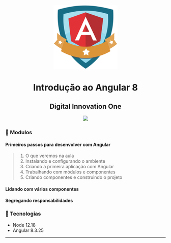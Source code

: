 <div align="center">
    <img src="angular.png" width="200">
    <h1>Introdução ao Angular 8</h1>
    <h2>Digital Innovation One</h2>
</div>

<div align="center">
    <img src="assets/site.gif">
</div>


### :memo: Modulos

#### Primeiros passos para desenvolver com Angular
> 1. O que veremos na aula
> 2. Instalando e configurando o ambiente
> 3. Criando a primeira aplicação com Angular
> 4. Trabalhando com módulos e componentes
> 5. Criando componentes e construindo o projeto

#### Lidando com vários componentes
#### Segregando responsabilidades

### :memo: Tecnologias
<ul>
    <li>Node 12.18</li>
    <li>Angular 8.3.25</li>
</ul>


<hr>